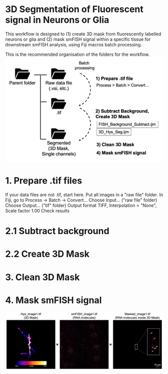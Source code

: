 # 3D Segmentation of Fluorescent signal in Neurons or Glia
This workflow is designed to (1) create 3D mask from fluorescently labelled neurons or glia and (2) mask smFISH signal within a specific tissue for downstream smFISH analysis, using Fiji macros batch processing.

This is the recommended organisation of the folders for the workflow.
![Workflow](https://github.com/Tai-Ch/NMJ_3DSegmentation/blob/3971b4b98c79204ac94a45a7f8be80cb83076c31/workflow.png?raw=true)

# 1. Prepare .tif files

If your data files are not .tif, start here. Put all images in a "raw file" folder.
In Fiji, go to Process -> Batch -> Convert...
Choose Input... ("raw file" folder)
Choose Output... ("tif" folder)
Output format TIFF, Interpolation = "None", Scale factor 1.00 
Check results

# 2.1 Subtract background

# 2.2 Create 3D Mask

# 3. Clean 3D Mask

# 4. Mask smFISH signal 

![Masking 3D smFISH signal by 3D HRP Mask](https://github.com/Tai-Ch/NMJ_3DSegmentation/blob/d5497390f89dd77b180d919aad4fb164a72256d5/3D%20Segmentation%20Example.png?raw=true)
